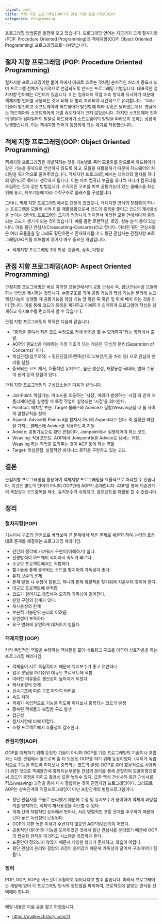 ```yaml
---
layout: post
title: 객체 지향 프로그래밍(OOP)과 관점 지향 프로그래밍(AOP)
categories: Programming
---
```


프로그래밍 방법론은 발전해 오고 있습니다. 프로그래밍 언어는 지금까지 크게 절차지향(POP: Procedure Oriented Programming)과 객체지향(OOP: Object Oriented Programming) 프로그래밍으로 나뉘었습니다. 

## 절자 지향 프로그래밍 (POP: Procedure Oriented Programming)
절차지향 프로그래밍이란 물이 위에서 아래로 흐르는 것처럼 순차적인 처리가 중요시 되며 프로그램 전체가 유기적으로 연결되도록 만드는 프로그래밍 기법입니다. 대표적인 절차지향 언어에는 C언어가 있습니다. 이는 컴퓨터의 작업 처리 방식과 유사하기 때문에 객체지향 언어를 사용하는 것에 비해 더 빨리 처리되어 시간적으로 유리합니다. 그러나 기술이 발전하고 소프트웨어와 하드웨어가 발전함에 따라 상황은 달라졌는데요. 옛날에는 하드웨어와 소프트웨어의 개발 속도차이가 크지 않았습니다. 하지만 소프트웨어 언어의 발달과 컴파일러의 발달로 하드웨어가 소프트웨어의 발달을 따라오지 못하는 상황이 발생했습니다. 이는 객체지향 언어가 등장하게 되는 계기로 작용했습니다. 

## 객체 지향 프로그래밍(OOP: Object Oriented Programming)
객체지향 프로그래밍은 개발하려는 것을 기능별로 묶어 모듈화를 함으로써 하드웨어가 같은 기능을 중복으로 연산하지 않도록 하고, 모듈을 재활용하기 때문에 하드웨어의 처리량을 획기적으로 줄여주었습니다. 객체지향 프로그래밍에서는 데이터와 절차를 하나의 덩어리로 묶어서 생각하게 됩니다. 이는 마치 컴퓨터 부품을 하나씩 사다가 컴퓨터를 조립하는 것과 같은 방법입니다. 수직적인 구조를 띄며 ​공통기능이 있는 클래스를 최상위에 놓고, 세부기능에 따라 수직구조로 클래스를 구성합니다​.

그러나, 객체 지향 프로그래밍에서도 단점이 있었으니, 객체지향 방식의 장점중의 하나는 프로그램을 모듈화 시켜 이를 재활용함으로써 코드의 중복을 줄이고 코드의 재사용성을 높이는 것인데, 프로그램의 크기가 엄청나게 커지면서 이러한 모듈 안에서마저 중복되는 코드가 생기게 되는 것이었습니다. 예를 들면 트랜잭션, 로깅, 성능 분석 등이 있습니다. 이를 횡단 관심사(Crosscutting-Concerns)라고 합니다. 이러한 횡단 관심사들은 여러 모듈들을 말 그래도 횡단하면서 존재하게됩니다. 횡단 관심사는 관점지향 프로그래밍(AOP)를 이해함에 있어서 매우 중요한 개념입니다.

* 객체지향 프로그래밍 3대 특성: 캡슐화, 상속, 다형성

## 관점 지향 프로그래밍(AOP: Aspect Oriented Programming)
관점지향 프로그래밍은 바로 이러한 모듈안에서의 공통 관심사 즉, 횡단관심사를 모듈화 하는 방법을 제시하는 것입니다. 수평구조를 띄며 공통 기능과 핵심 기능을 분리해 놓고 핵심기능이 실행될 때 공통기능을 핵심 기능 앞 혹은 뒤 혹은 앞 뒤에 배치 하는 것을 의미 합니다. 이를 통해 코드의 중복을 제거하고 이해하기 쉽게하게 프로그램의 작성을 쉽게하고 유지보수를 편리하게 할 수 있습니다.

관점 지향 프로그래밍의 목적은 다음과 같습니다.
- "중복을 줄여서 적은 코드 수정으로 전체 변경을 할 수 있게하자"라는 목적에서 출발.
- AOP의 필요성을 이해하는 가장 기초가 되는 개념은 '관심의 분리(Separation of Concerns)' 이다.
- 핵심관점(업무로직) + 횡단관점(트랜잭션/로그/보안/인증 처리 등) 으로 관심의 분리를 실현.
- 중복되는 코드 제거, 효율적인 유지보수, 높은 생산성, 재활용성 극대화, 변화 수용이 용이 등의 장점이 있다.

관점 지향 프로그래밍의 구성요소들은 다음과 같습니다. 
- JoinPoint: 핵심기능. 메소드를 호출하는 '시점', 예외가 발생하는 '시점'과 같이 애플리케이션을 실행할 때 특정 작업이 실행되는 '시점'을 의미한다.
- Pointcut: 배치할 부분. Target 클래스와 Advice가 결합(Weaving)될 때 둘 사이의 결합규칙을 정의
- Aspect: Advice와 Pointcut을 합쳐서 하나의 Aspect라고 한다. 즉 일정한 패턴을 가지는 클래스에 Advice를 적용하도록 지원
- Advice: 공통기능으로 횡단 관점이다. Joinpoint에서 실행되어야 하는 코드.
- Weaving: 적용포인트. AOP에서 Joinpoint들을 Advice로 감싸는 과정. Weaving 하는 작업을 도와주는 것이 AOP 툴이 하는 역할
- Target: 핵심관점. 실질적인 비지니스 로직을 구현하고 있는 코드


## 결론 
관점지향 프로그래밍을 활용하여 객체지향 프로그래밍을 효율적으로 처리할 수 있습니다. 이것은 별도의 언어가 아니며 OOP안에 AOP가 존재합니다. AOP를 통해 의존관계의 복잡성과 코드중복을 해소, 유지보수가 쉬워지고, 컴포넌트를 재활용 할 수 있습니다.


## 정리

### 절차지향(POP)
기능이나 구조의 관점으로 바라보며 큰 문제에서 작은 문제로 세분화 하여 논리의 흐름대로 문제를 해결하는 프로그래밍 패러다임.
 - 인간의 생각에 가까워서 구현이(이해하기) 쉽다.
 - 진행방식이 하드웨어 적이라서 속도가 빠르다.
 - 소규모 프로젝트에서는 적합하다.
 - 함수들을 통해 중복되는 코드를 방지하여 가독성이 좋다.
 - 유지 보수의 문제
 - 문제 발생 시 수정이 힘들고, 하나의 문제 해결책을 찾기위해 처음부터 찾아야 한다.
 - 대규모 프로젝트에 부적합
 - 코드가 길어지고 복잡해져 오히려 가독성이 떨어진다.
 - 분할 구현의 한계가 있다.
 - 재사용성의 한계 
 - 부분적 기능단위 분리의 어려움 
 - 유연성이 부족하다 
 - 요구 변화에 유연하게 대처하기 힘들다

### 객체지향 (OOP)
각각 독립적인 역할을 수행하는 객체들을 모아 네트워크 구조를 이루어 상호작용을 하는 프로그래밍 패러다임
 - 객체들이 서로 독립적이기 때문에 유지보수가 좋고 유연하다
 - 업무 분담을 하기쉬워 대규모 프로젝트에 적합
 - 이러한 이유들로 생산성이 높아지게 되었다
 - 재사용성의 한계
 - 상속구조에 따른 구조 파악의 어려움
 - 속도 저하
 - 객체가 독립적으로 기능을 하도록 하다보니 중복되는 코드의 발생
 - 종속된 객체들과 복잡한 구조 발생
 - 접근성
 - 절차지향에 비해 어렵다.
 - 소형 프로젝트에서 효율성이 감소한다.

### 관점지향(AOP)
OOP를 대체하기 위해 등장한 기술이 아니며 OOP를 기존 프로그래밍의 기술이나 흐름과는 다른 관점에서 봄으로써 좀 더 보완된 OOP를 하기 위해 등장하였다. (객체가 독립적으로 기능을 하도록 하다보니 중복되는 코드의 발생)
OOP를 좀더 효율적으로 사용하기 위한 것으로 객체들간에 중복되는부분을 관심의 분리를 통해 분할하여 모듈화함으로써 코드의 중첩을 피하고 활용성 또한 높일수 있다. 또한 핵심 관심사와 횡단 관심사를 직조(weaving) 과정을 통해 다시 결합하는 것이 관점지향 프로그래밍이다. 그러므로 AOP는 상속관계의 직렬프로그래밍이 아닌 포함관계의 병렬프로그램이다.

 - 횡단 관심사를 모듈로 분리했기 때문에 수정 및 유지보수가 용이하며 객체의 과잉설계를 방지하고, 객체의 재사용성을 확보할 수 있다.
 - 객체 간의 직렬적인 상속에서 벗어나, 서로 병렬적인 포함 관계를 추구하기 때문에 보다 높은 독립성이 보장된다.
 - OOP에 대한 높은 이해가 수반되지 않으면 AOP개념습득이 어렵다.
 - 공통적인 데이터와 기능을 모아두었던 것에서 횡단 관심사를 분리했기 때문에 OOP의 캡슐화 원칙을 파괴하고 시스템을 복잡하게 한다.
 - 표준안이 정의되지 않았기 때문에 다양한 형태가 존재하고, 학습이 어렵다.
 - 횡단 관심의 분리와 결합의 과정이 들어갔기 때문에 가독성이 떨어져 구조파악이 힘들다.


### 정리
POP, OOP, AOP중 어느것이 우월하고 뛰어나다고 할수 없습니다. 따라서 프로그래머는 개발에 있어 각 프로그래밍 방식의 장단점을 파악하여, 프로젝트에 알맞는 방식을 선택해야 합니다.




----
해당 내용은 다음 글을 참고 하였습니다.
- https://godkyu.tistory.com/11